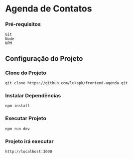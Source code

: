 # Agenda de Contatos

### Pré-requisitos
```
Git
Node
NPM
```
## Configuração do Projeto

### Clone do Projeto
```
git clone https://github.com/lukspk/frontend-agenda.git
```

### Instalar Dependẽncias
```
npm install
```

### Executar Projeto
```
npm run dev
```

### Projeto irá executar
```
http://localhost:3000
```